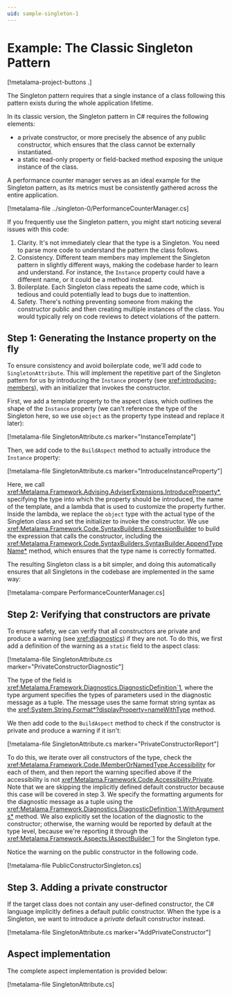 ```yaml
---
uid: sample-singleton-1
---
```


# Example: The Classic Singleton Pattern

[!metalama-project-buttons .]

The Singleton pattern requires that a single instance of a class following this pattern exists during the whole
application lifetime.

In its classic version, the Singleton pattern in C# requires the following elements:

* a private constructor, or more precisely the absence of any public constructor, which ensures that the class cannot be
  externally instantiated.
* a static read-only property or field-backed method exposing the unique instance of the class.

A performance counter manager serves as an ideal example for the Singleton pattern, as its metrics must be consistently
gathered across the entire application.

[!metalama-file ../singleton-0/PerformanceCounterManager.cs]

If you frequently use the Singleton pattern, you might start noticing several issues with this code:

1. Clarity. It's not immediately clear that the type is a Singleton. You need to parse more code to understand the
   pattern the class follows.
2. Consistency. Different team members may implement the Singleton pattern in slightly different ways, making the
   codebase harder to learn and understand. For instance, the `Instance` property could have a different name, or it
   could be a method instead.
3. Boilerplate. Each Singleton class repeats the same code, which is tedious and could potentially lead to bugs due to
   inattention.
4. Safety. There's nothing preventing someone from making the constructor public and then creating multiple instances of
   the class. You would typically rely on code reviews to detect violations of the pattern.

## Step 1: Generating the Instance property on the fly

To ensure consistency and avoid boilerplate code, we'll add code to `SingletonAttribute`. This will implement the
repetitive part of the Singleton pattern for us by introducing the `Instance` property (see <xref:introducing-members>),
with an initializer that invokes the constructor.

First, we add a template property to the aspect class, which outlines the shape of the `Instance` property (we can't
reference the type of the Singleton here, so we use `object` as the property type instead and replace it later):

[!metalama-file SingletonAttribute.cs marker="InstanceTemplate"]

Then, we add code to the `BuildAspect` method to actually introduce the `Instance` property:

[!metalama-file SingletonAttribute.cs marker="IntroduceInstanceProperty"]

Here, we call <xref:Metalama.Framework.Advising.AdviserExtensions.IntroduceProperty*>, specifying the type into which
the property should be introduced, the name of the template, and a lambda that is used to customize the property
further. Inside the lambda, we replace the `object` type with the actual type of the Singleton class and set the
initializer to invoke the constructor. We use <xref:Metalama.Framework.Code.SyntaxBuilders.ExpressionBuilder> to build
the expression that calls the constructor, including
the <xref:Metalama.Framework.Code.SyntaxBuilders.SyntaxBuilder.AppendTypeName*> method, which ensures that the type name
is correctly formatted.

The resulting Singleton class is a bit simpler, and doing this automatically ensures that all Singletons in the codebase
are implemented in the same way:

[!metalama-compare PerformanceCounterManager.cs]

## Step 2: Verifying that constructors are private

To ensure safety, we can verify that all constructors are private and produce a warning (see <xref:diagnostics>) if they
are not. To do this, we first add a definition of the warning as a `static` field to the aspect class:

[!metalama-file SingletonAttribute.cs marker="PrivateConstructorDiagnostic"]

The type of the field is <xref:Metalama.Framework.Diagnostics.DiagnosticDefinition`1>, where the type argument specifies
the types of parameters used in the diagnostic message as a tuple. The message uses the same format string syntax as
the <xref:System.String.Format*?displayProperty=nameWithType> method.

We then add code to the `BuildAspect` method to check if the constructor is private and produce a warning if it isn't:

[!metalama-file SingletonAttribute.cs marker="PrivateConstructorReport"]

To do this, we iterate over all constructors of the type, check
the <xref:Metalama.Framework.Code.IMemberOrNamedType.Accessibility> for each of them, and then report the warning
specified above if the accessibility is not <xref:Metalama.Framework.Code.Accessibility.Private>. Note that we are
skipping the implicitly defined default constructor because this case will be covered in step 3. We specify the
formatting arguments for the diagnostic message as a tuple using
the <xref:Metalama.Framework.Diagnostics.DiagnosticDefinition`1.WithArguments*> method. We also explicitly set the
location of the diagnostic to the constructor; otherwise, the warning would be reported by default at the type level,
because we're reporting it through the <xref:Metalama.Framework.Aspects.IAspectBuilder`1> for the Singleton type.

Notice the warning on the public constructor in the following code.

[!metalama-file PublicConstructorSingleton.cs]

## Step 3. Adding a private constructor

If the target class does not contain any user-defined constructor, the C# language implicitly defines a default public
constructor. When the type is a Singleton, we want to introduce a _private_ default constructor instead.

[!metalama-file SingletonAttribute.cs marker="AddPrivateConstructor"]

## Aspect implementation

The complete aspect implementation is provided below:

[!metalama-file SingletonAttribute.cs]

